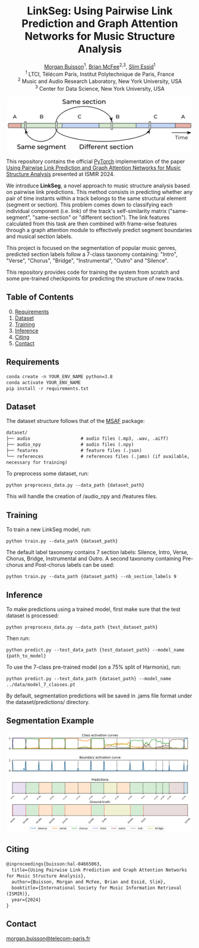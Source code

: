 <div  align="center">
  
# LinkSeg: Using Pairwise Link Prediction and Graph Attention Networks for Music Structure Analysis
  
[Morgan Buisson](https://morgan76.github.io/)<sup>1</sup>,
[Brian McFee](https://brianmcfee.net/)<sup>2,3</sup>,
[Slim Essid](https://slimessid.github.io/research/)<sup>1</sup> <br>
<sup>1</sup>  LTCI, Télécom Paris, Institut Polytechnique de Paris, France <br> <sup>2</sup>  Music and Audio Research Laboratory, New York University, USA <br> <sup>3</sup> Center for Data Science, New York University, USA
  
<p align="center">
<img src="linkseg.png" width="500">
</p align="center">
</div>

This repository contains the official [PyTorch](http://pytorch.org/) implementation of the paper [Using Pairwise Link Prediction and Graph Attention Networks for Music Structure Analysis](https://hal.science/hal-04665063/) 
presented at ISMIR 2024. 

We introduce **LinkSeg**, a novel approach to music structure analysis based on pairwise link predictions. This method consists in predicting whether any pair of time instants within a track belongs to the same structural element (segment or section). This problem comes down to classifying each individual component (i.e. link) of the track's self-similarity matrix ("same-segment", "same-section" or "different section"). The link features calculated from this task are then combined with frame-wise features through a graph attention module to effectively predict segment boundaries and musical section labels. 

This project is focused on the segmentation of popular music genres, predicted section labels follow a 7-class taxonomy containing: "Intro", "Verse", "Chorus", "Bridge", "Instrumental", "Outro" and "Silence". 

This repository provides code for training the system from scratch and some pre-trained checkpoints for predicting the structure of new tracks. 

## Table of Contents
0. [Requirements](#requirements)
0. [Dataset](#dataset)
0. [Training](#training)
0. [Inference](#inference)
0. [Citing](#citing)
0. [Contact](#contact)

## Requirements
```
conda create -n YOUR_ENV_NAME python=3.8
conda activate YOUR_ENV_NAME
pip install -r requirements.txt
```

## Dataset
The dataset structure follows that of the [MSAF](https://ismir2015.ismir.net/LBD/LBD30.pdf) package:
```
dataset/
├── audio                   # audio files (.mp3, .wav, .aiff)
├── audio_npy               # audio files (.npy)
├── features                # feature files (.json)
└── references              # references files (.jams) (if available, necessary for training)
```

To preprocess some dataset, run:
```
python preprocess_data.py --data_path {dataset_path}
```
This will handle the creation of /audio_npy and /features files. 

## Training
To train a new LinkSeg model, run:
```
python train.py --data_path {dataset_path}
```

The default label taxonomy contains 7 section labels: Silence, Intro, Verse, Chorus, Bridge, Instrumental and Outro. A second taxonomy containing Pre-chorus and Post-chorus labels can be used:
```
python train.py --data_path {dataset_path} --nb_section_labels 9
``` 

## Inference
To make predictions using a trained model, first make sure that the test dataset is processed: 
```
python preprocess_data.py --data_path {test_dataset_path}
```

Then run:
```
python predict.py --test_data_path {test_dataset_path} --model_name {path_to_model}
```

To use the 7-class pre-trained model (on a 75% split of Harmonix), run:
```
python predict.py --test_data_path {dataset_path} --model_name ../data/model_7_classes.pt
```

By default, segmentation predictions will be saved in .jams file format under the dataset/predictions/ directory. 


## Segmentation Example

<div  align="center">
<p align="center">
<img src="segmentation_example_midnight_city.png" width="500">
</p align="center">
</div>

## Citing
```
@inproceedings{buisson:hal-04665063,
  title={Using Pairwise Link Prediction and Graph Attention Networks for Music Structure Analysis},
  author={Buisson, Morgan and McFee, Brian and Essid, Slim},
  booktitle={International Society for Music Information Retrieval (ISMIR)},
  year={2024}
}
```

## Contact
morgan.buisson@telecom-paris.fr
